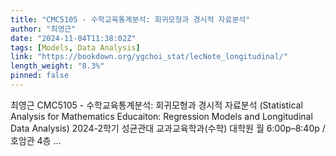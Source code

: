 ```yaml
---
title: "CMC5105 - 수학교육통계분석: 회귀모형과 경시적 자료분석"
author: "최영근"
date: "2024-11-04T11:38:02Z"
tags: [Models, Data Analysis]
link: "https://bookdown.org/ygchoi_stat/lecNote_longitudinal/"
length_weight: "8.3%"
pinned: false
---
```


최영근 CMC5105 - 수학교육통계분석: 회귀모형과 경시적 자료분석 (Statistical Analysis for Mathematics Educaiton: Regression Models and Longitudinal Data Analysis) 2024-2학기 성균관대 교과교육학과(수학) 대학원 월 6:00p–8:40p / 호암관 4층 ...
